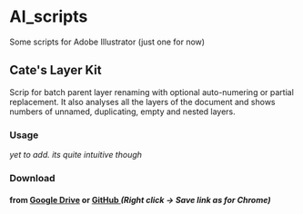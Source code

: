 # AI_scripts
Some scripts for Adobe Illustrator
(just one for now)

## Cate's Layer Kit
Scrip for batch parent layer renaming with optional auto-numering or partial replacement.
It also analyses all the layers of the document and shows numbers of unnamed, duplicating, empty and nested layers.

### Usage
*yet to add. its quite intuitive though*

### Download
#### from <a href="https://drive.google.com/file/d/1A-jHWSDceCeTifajtkybNHvm8wb89V0l/view?usp=sharing">Google Drive</a> or <a href="https://github.com/kirillperesh/AI_scripts/raw/base/CatesLayerKit.jsx">GitHub </a> *(Right click -> Save link as for Chrome)*
